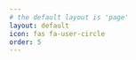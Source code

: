 ```yaml
---
# the default layout is 'page'
layout: default
icon: fas fa-user-circle
order: 5
---
```


<html lang="en">
  <head>
    <meta charset="UTF-8" />
    <meta name="viewport" content="width=device-width, initial-scale=1.0" />
    <title>Login Page</title>
    <script>
      function loadAuth0Script() {
        console.log("Loading Auth0 script...");
        return new Promise((resolve, reject) => {
          const script = document.createElement("script");
          script.src = "https://cdn.auth0.com/js/auth0/9.21/auth0.min.js";
          script.onload = () => {
            console.log("Auth0 script loaded successfully.");
            resolve();
          };
          script.onerror = (error) => {
            console.error("Error loading Auth0 script:", error);
            reject(error);
          };
          document.head.appendChild(script);
        });
      }

      async function initializeAuth0() {
        try {
          console.log("Initializing Auth0...");
          await loadAuth0Script();

          const auth = new auth0.WebAuth({
            domain: "wyrdwyn4.ca.auth0.com",
            clientID: "hRGbOJutwauypUmF8Wsg702DC3Dfi8UT",
            redirectUri: "wyrdwyn4.github.io",
            responseType: "token id_token",
            scope: "openid profile email"
          });

          console.log("Auth0 initialized:", auth);

          document.getElementById("login-btn").addEventListener("click", () => {
            console.log("Login button clicked.");
            auth.authorize();
          });

          document.getElementById("logout-btn").addEventListener("click", () => {
            console.log("Logout button clicked.");
            logout(auth);
          });
        } catch (error) {
          console.error("Error initializing Auth0:", error);
          alert("An error occurred while loading the login page. Please try again later.");
        }
      }

      function logout(auth) {
        console.log("Logging out...");
        localStorage.clear();
        const auth0LogoutUrl = `https://wyrdwyn4.ca.auth0.com/v2/logout?client_id=hRGbOJutwauypUmF8Wsg702DC3Dfi8UT&returnTo=wyrdwyn4.github.io`;
        window.location.href = auth0LogoutUrl;
      }

      document.addEventListener("DOMContentLoaded", initializeAuth0);
    </script>
    <style>
      h1 {
        color: #7D7D7D;
      }
      .login-container {
        margin-top: 50px;
        display: flex;
        flex-direction: column;
        align-items: center;
        justify-content: center;
      }
      .icon {
        margin-bottom: 20px;
      }
      button {
        background-color: #2196F3;
        color: white;
        padding: 10px 20px;
        border: none;
        border-radius: 5px;
        cursor: pointer;
        font-size: 16px;
        margin: 10px 0;
        width: 150px;
      }
      button.logout {
        background-color: #F44336;
      }
      button:hover {
        opacity: 0.9;
      }
      .icon svg {
        width: 100px;
        height: 100px;
        fill: #333;
      }
    </style>
  </head>
  <body>
    <div class="login-container">
      <i class="fas fa-user-circle" style="font-size: 100px; color: #006600;"></i>
      <h1>Welcome to the Login Page</h1>
      <p>Please log in to access restricted content.</p>
      <button id="login-btn">Login</button>
      <button id="logout-btn" class="logout">Logout</button>
    </div>
  </body>
</html>
